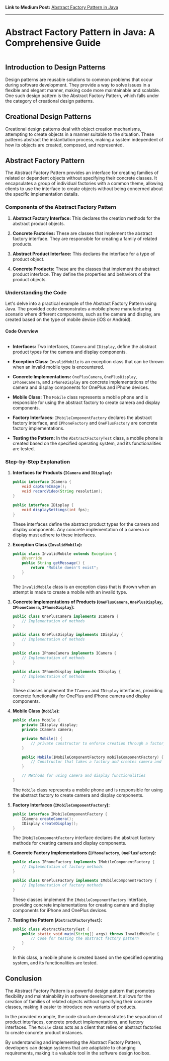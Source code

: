 **Link to Medium Post:** <a href = "https://medium.com/@Neelesh-Janga/abstract-factory-pattern-in-java-a-comprehensive-guide-560d9016a92b">Abstract Factory Pattern in Java</a>
<hr>

# Abstract Factory Pattern in Java: A Comprehensive Guide

<img alt="" class="bg kr md c" loading="eager" role="presentation" src="https://miro.medium.com/v2/resize:fit:1000/1*BC3SyGB1NzMbG9VT1SFsig.png">

## Introduction to Design Patterns

Design patterns are reusable solutions to common problems that occur during software development. They provide a way to solve issues in a flexible and elegant manner, making code more maintainable and scalable. One such design pattern is the Abstract Factory Pattern, which falls under the category of creational design patterns.

## Creational Design Patterns

Creational design patterns deal with object creation mechanisms, attempting to create objects in a manner suitable to the situation. These patterns abstract the instantiation process, making a system independent of how its objects are created, composed, and represented.

## Abstract Factory Pattern

The Abstract Factory Pattern provides an interface for creating families of related or dependent objects without specifying their concrete classes. It encapsulates a group of individual factories with a common theme, allowing clients to use the interface to create objects without being concerned about the specific implementation details.

### Components of the Abstract Factory Pattern

1. **Abstract Factory Interface:** This declares the creation methods for the abstract product objects.

2. **Concrete Factories:** These are classes that implement the abstract factory interface. They are responsible for creating a family of related products.

3. **Abstract Product Interface:** This declares the interface for a type of product object.

4. **Concrete Products:** These are the classes that implement the abstract product interface. They define the properties and behaviors of the product objects.

### Understanding the Code

Let's delve into a practical example of the Abstract Factory Pattern using Java. The provided code demonstrates a mobile phone manufacturing scenario where different components, such as the camera and display, are created based on the type of mobile device (iOS or Android).

#### Code Overview

<img alt="" class="bg kr md c" loading="eager" role="presentation" src="https://miro.medium.com/v2/resize:fit:1000/1*04KXuL40gOiAdXtyKXgdLg.png">

- **Interfaces:** Two interfaces, `ICamera` and `IDisplay`, define the abstract product types for the camera and display components.

- **Exception Class:** `InvalidMobile` is an exception class that can be thrown when an invalid mobile type is encountered.

- **Concrete Implementations:** `OnePlusCamera`, `OnePlusDisplay`, `IPhoneCamera`, and `IPhoneDisplay` are concrete implementations of the camera and display components for OnePlus and iPhone devices.

- **Mobile Class:** The `Mobile` class represents a mobile phone and is responsible for using the abstract factory to create camera and display components.

- **Factory Interfaces:** `IMobileComponentFactory` declares the abstract factory interface, and `IPhoneFactory` and `OnePlusFactory` are concrete factory implementations.

- **Testing the Pattern:** In the `AbstractFactoryTest` class, a mobile phone is created based on the specified operating system, and its functionalities are tested.

### Step-by-Step Explanation

1. **Interfaces for Products (`ICamera` and `IDisplay`):**
   
    ```java
    public interface ICamera {
        void captureImage();
        void recordVideo(String resolution);
    }

    public interface IDisplay {
        void displaySettings(int fps);
    }
    ```

    These interfaces define the abstract product types for the camera and display components. Any concrete implementation of a camera or display must adhere to these interfaces.

2. **Exception Class (`InvalidMobile`):**

    ```java
    public class InvalidMobile extends Exception {
        @Override
        public String getMessage() {
            return "Mobile doesn't exist";
        }
    }
    ```

    The `InvalidMobile` class is an exception class that is thrown when an attempt is made to create a mobile with an invalid type.

3. **Concrete Implementations of Products (`OnePlusCamera`, `OnePlusDisplay`, `IPhoneCamera`, `IPhoneDisplay`):**

    ```java
    public class OnePlusCamera implements ICamera {
        // Implementation of methods
    }

    public class OnePlusDisplay implements IDisplay {
        // Implementation of methods
    }

    public class IPhoneCamera implements ICamera {
        // Implementation of methods
    }

    public class IPhoneDisplay implements IDisplay {
        // Implementation of methods
    }
    ```

    These classes implement the `ICamera` and `IDisplay` interfaces, providing concrete functionality for OnePlus and iPhone camera and display components.

4. **Mobile Class (`Mobile`):**

    ```java
    public class Mobile {
        private IDisplay display;
        private ICamera camera;

        private Mobile() {
            // private constructor to enforce creation through a factory
        }

        public Mobile(IMobileComponentFactory mobileComponentFactory) {
            // Constructor that takes a factory and creates camera and display components
        }

        // Methods for using camera and display functionalities
    }
    ```

    The `Mobile` class represents a mobile phone and is responsible for using the abstract factory to create camera and display components.

5. **Factory Interfaces (`IMobileComponentFactory`):**

    ```java
    public interface IMobileComponentFactory {
        ICamera createCamera();
        IDisplay createDisplay();
    }
    ```

    The `IMobileComponentFactory` interface declares the abstract factory methods for creating camera and display components.

6. **Concrete Factory Implementations (`IPhoneFactory`, `OnePlusFactory`):**

    ```java
    public class IPhoneFactory implements IMobileComponentFactory {
        // Implementation of factory methods
    }

    public class OnePlusFactory implements IMobileComponentFactory {
        // Implementation of factory methods
    }
    ```

    These classes implement the `IMobileComponentFactory` interface, providing concrete implementations for creating camera and display components for iPhone and OnePlus devices.

7. **Testing the Pattern (`AbstractFactoryTest`):**

    ```java
    public class AbstractFactoryTest {
        public static void main(String[] args) throws InvalidMobile {
            // Code for testing the abstract factory pattern
        }
    }
    ```

    In this class, a mobile phone is created based on the specified operating system, and its functionalities are tested.

## Conclusion

The Abstract Factory Pattern is a powerful design pattern that promotes flexibility and maintainability in software development. It allows for the creation of families of related objects without specifying their concrete classes, making it easier to introduce new variants of products.

In the provided example, the code structure demonstrates the separation of product interfaces, concrete product implementations, and factory interfaces. The `Mobile` class acts as a client that relies on abstract factories to create concrete product instances.

By understanding and implementing the Abstract Factory Pattern, developers can design systems that are adaptable to changing requirements, making it a valuable tool in the software design toolbox.

